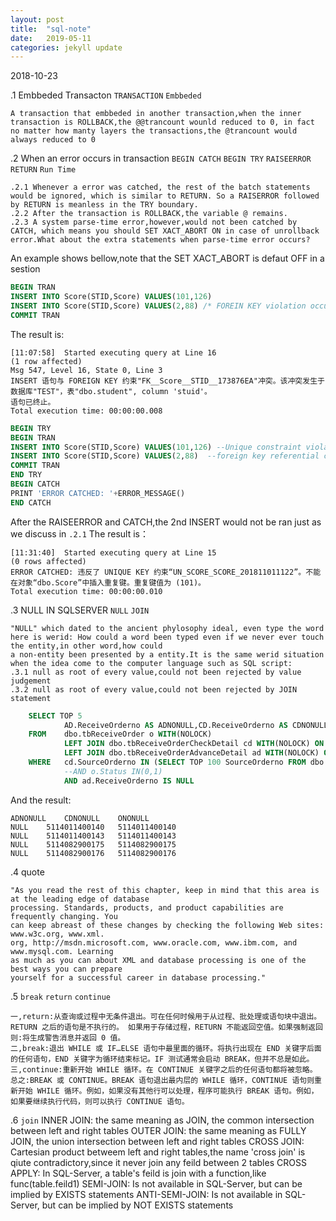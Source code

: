 ```yaml
---
layout: post
title:  "sql-note"
date:   2019-05-11
categories: jekyll update
---
```


2018-10-23

.1 Embbeded Transacton `TRANSACTION`  `Embbeded`  

    A transaction that embbeded in another transaction,when the inner transaction is ROLLBACK,the @@trancount wounld reduced to 0, in fact no matter how manty layers the transactions,the @trancount would always reduced to 0   
    
.2 When an error occurs in transaction `BEGIN CATCH` `BEGIN TRY` `RAISEERROR` `RETURN` `Run Time` 

    .2.1 Whenever a error was catched, the rest of the batch statements would be ignored, which is similar to RETURN. So a RAISERROR followed by RETURN is meanless in the TRY boundary. 
	.2.2 After the transaction is ROLLBACK,the variable @ remains.
	.2.3 A system parse-time error,however,would not been catched by CATCH, which means you should SET XACT_ABORT ON in case of unrollback error.What about the extra statements when parse-time error occurs? 

An example shows bellow,note that the SET XACT_ABORT is defaut OFF in a sestion
```sql
BEGIN TRAN
INSERT INTO Score(STID,Score) VALUES(101,126)
INSERT INTO Score(STID,Score) VALUES(2,88) /* FOREIN KEY violation occurs here */
COMMIT TRAN
```
The result is:

    [11:07:58]	Started executing query at Line 16
    (1 row affected) 
    Msg 547, Level 16, State 0, Line 3
    INSERT 语句与 FOREIGN KEY 约束"FK__Score__STID__173876EA"冲突。该冲突发生于数据库"TEST"，表"dbo.student", column 'stuid'。
    语句已终止。 
    Total execution time: 00:00:00.008
	
```sql
BEGIN TRY
BEGIN TRAN
INSERT INTO Score(STID,Score) VALUES(101,126) --Unique constraint violation
INSERT INTO Score(STID,Score) VALUES(2,88)  --foreign key referential constraint violation
COMMIT TRAN
END TRY
BEGIN CATCH
PRINT 'ERROR CATCHED: '+ERROR_MESSAGE()
END CATCH
```
After the RAISEERROR and CATCH,the 2nd INSERT would not be ran just as we discuss in `.2.1` The result is：

	[11:31:40]	Started executing query at Line 15
	(0 rows affected)
	ERROR CATCHED: 违反了 UNIQUE KEY 约束“UN_SCORE_SCORE_201811011122”。不能在对象“dbo.Score”中插入重复键。重复键值为 (101)。 
	Total execution time: 00:00:00.010
	
.3 NULL IN SQLSERVER `NULL` `JOIN` 

	"NULL" which dated to the ancient phylosophy ideal, even type the word here is werid: How could a word been typed even if we never ever touch the entity,in other word,how could 
	a non-entity been presented by a entity.It is the same werid situation when the idea come to the computer language such as SQL script:
	.3.1 null as root of every value,could not been rejected by value judgement
	.3.2 null as root of every value,could not been rejected by JOIN statement
	
```sql
    SELECT TOP 5 
            AD.ReceiveOrderno AS ADNONULL,CD.ReceiveOrderno AS CDNONULL,O.ReceiveOrderno AS ONONULL
    FROM    dbo.tbReceiveOrder o WITH(NOLOCK)
            LEFT JOIN dbo.tbReceiveOrderCheckDetail cd WITH(NOLOCK) ON o.ReceiveOrderno = cd.ReceiveOrderno
            LEFT JOIN dbo.tbReceiveOrderAdvanceDetail ad WITH(NOLOCK) ON cd.ReceiveOrderno = ad.ReceiveOrderno
    WHERE   cd.SourceOrderno IN (SELECT TOP 100 SourceOrderno FROM dbo.tbReceiveOrderCheckDetail(NOLOCK) )
            --AND o.Status IN(0,1)
            AND ad.ReceiveOrderno IS NULL
```
And the result:

	ADNONULL	CDNONULL	ONONULL
	NULL	5114011400140	5114011400140
	NULL	5114011400143	5114011400143
	NULL	5114082900175	5114082900175
	NULL	5114082900176	5114082900176

.4  quote

    "As you read the rest of this chapter, keep in mind that this area is at the leading edge of database
    processing. Standards, products, and product capabilities are frequently changing. You
    can keep abreast of these changes by checking the following Web sites: www.w3c.org, www.xml.
    org, http://msdn.microsoft.com, www.oracle.com, www.ibm.com, and www.mysql.com. Learning
    as much as you can about XML and database processing is one of the best ways you can prepare
    yourself for a successful career in database processing."

	
.5 `break` `return` `continue`

	一,return:从查询或过程中无条件退出。可在任何时候用于从过程、批处理或语句块中退出。RETURN 之后的语句是不执行的。 如果用于存储过程，RETURN 不能返回空值。如果强制返回则:将生成警告消息并返回 0 值。
    二,break:退出 WHILE 或 IF…ELSE 语句中最里面的循环。将执行出现在 END 关键字后面的任何语句，END 关键字为循环结束标记。IF 测试通常会启动 BREAK，但并不总是如此。
    三,continue:重新开始 WHILE 循环。在 CONTINUE 关键字之后的任何语句都将被忽略。 
    总之:BREAK 或 CONTINUE。BREAK 语句退出最内层的 WHILE 循环，CONTINUE 语句则重新开始 WHILE 循环。例如，如果没有其他行可以处理，程序可能执行 BREAK 语句。例如，如果要继续执行代码，则可以执行 CONTINUE 语句。

.6 `join`
	INNER JOIN: the same meaning as JOIN, the common intersection between left and right tables
	OUTER JOIN: the same meaning as FULLY JOIN, the union intersection between left and right tables 
	CROSS JOIN: Cartesian product betweem left and right tables,the name 'cross join' is qiute contradictory,since it never join any feild between 2 tables
	CROSS APPLY: In SQL-Server, a table's feild is join with a function,like func(table.feild1)
	SEMI-JOIN: Is not available in SQL-Server, but can be implied by EXISTS statements 
	ANTI-SEMI-JOIN:	Is not available in SQL-Server, but can be implied by NOT EXISTS statements 

